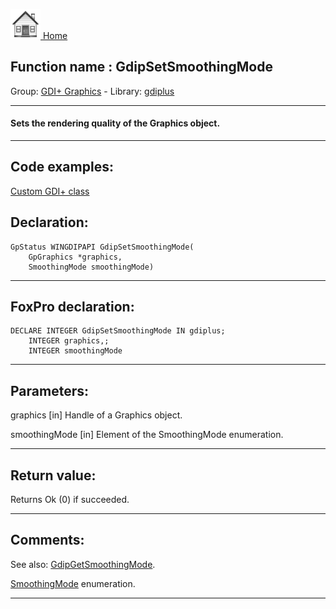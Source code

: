 [<img src="../../images/home.png"> Home ](https://github.com/VFPX/Win32API)  

## Function name : GdipSetSmoothingMode
Group: [GDI+ Graphics](../../functions_group.md#GDIplus_Graphics)  -  Library: [gdiplus](../../Libraries.md#gdiplus)  
***  


#### Sets the rendering quality of the Graphics object.
***  


## Code examples:
[Custom GDI+ class](../../samples/sample_450.md)  

## Declaration:
```foxpro  
GpStatus WINGDIPAPI GdipSetSmoothingMode(
	GpGraphics *graphics,
	SmoothingMode smoothingMode)  
```  
***  


## FoxPro declaration:
```foxpro  
DECLARE INTEGER GdipSetSmoothingMode IN gdiplus;
	INTEGER graphics,;
	INTEGER smoothingMode  
```  
***  


## Parameters:
graphics
[in] Handle of a Graphics object.

smoothingMode
[in] Element of the SmoothingMode enumeration.  
***  


## Return value:
Returns Ok (0) if succeeded.  
***  


## Comments:
See also: [GdipGetSmoothingMode](../gdiplus/GdipGetSmoothingMode.md).  
  
<a href="http://msdn.microsoft.com/en-us/library/windows/desktop/ms534173(v=vs.85).aspx">SmoothingMode</a> enumeration.  
  
***  

